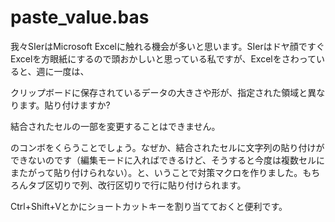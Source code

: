 # paste_value.bas

我々SIerはMicrosoft Excelに触れる機会が多いと思います。SIerはドヤ顔ですぐExcelを方眼紙にするので頭おかしいと思っている私ですが、Excelをさわっていると、週に一度は、

クリップボードに保存されているデータの大きさや形が、指定された領域と異なります。貼り付けますか?

結合されたセルの一部を変更することはできません。

のコンボをくらうことでしょう。なぜか、結合されたセルに文字列の貼り付けができないのです（編集モードに入ればできるけど、そうすると今度は複数セルにまたがって貼り付けられない）。と、いうことで対策マクロを作りました。もちろんタブ区切りで列、改行区切りで行に貼り付けられます。

Ctrl+Shift+Vとかにショートカットキーを割り当てておくと便利です。

